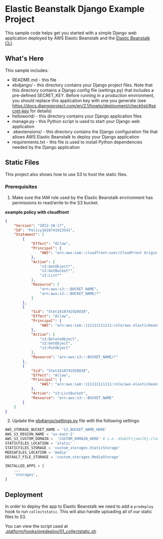 Elastic Beanstalk Django Example Project
==================================================

This sample code helps get you started with a simple Django web application
deployed by AWS Elastic Beanstalk and the [Elastic Beanstalk CLI](https://docs.aws.amazon.com/elasticbeanstalk/latest/dg/eb-cli3.html).

What's Here
-----------

This sample includes:

* README.md - this file
* ebdjango/ - this directory contains your Django project files. Note that this
  directory contains a Django config file (settings.py) that includes a pre-defined
  SECRET_KEY. Before running in a production environment, you should replace this
  application key with one you generate
  (see https://docs.djangoproject.com/en/2.1/howto/deployment/checklist/#secret-key for details)
* helloworld/ - this directory contains your Django application files
* manage.py - this Python script is used to start your Django web application
* .ebextensions/ - this directory contains the Django configuration file that
  allows AWS Elastic Beanstalk to deploy your Django application
* requirements.txt - this file is used to install Python dependencies needed by
  the Django application


## Static Files

This project also shows how to use S3 to host the static files.

### Prerequisites

1. Make sure the IAM role used by the Elastic Beanstalk environment has permissions to read/write to
the S3 bucket.

__example policy with cloudfront__
```json
{
    "Version": "2012-10-17",
    "Id": "Policy1610741923542",
    "Statement": [
        {
            "Effect": "Allow",
            "Principal": {
                "AWS": "arn:aws:iam::cloudfront:user/CloudFront Origin Access Identity E3FB3I52FIBSOV"
            },
            "Action": [
                "s3:GetObject*",
                "s3:GetBucket*",
                "s3:List*"
            ],
            "Resource": [
                "arn:aws:s3:::BUCKET_NAME",
                "arn:aws:s3:::BUCKET_NAME/*"
            ]
        },
        {
            "Sid": "Stmt1610741920838",
            "Effect": "Allow",
            "Principal": {
                "AWS": "arn:aws:iam::111111111111:role/aws-elasticbeanstalk-ec2-role"
            },
            "Action": [
                "s3:DeleteObject",
                "s3:GetObject",
                "s3:PutObject"
            ],
            "Resource": "arn:aws:s3:::BUCKET_NAME/*"
        },
        {
            "Sid": "Stmt1610741920838",
            "Effect": "Allow",
            "Principal": {
                "AWS": "arn:aws:iam::111111111111:role/aws-elasticbeanstalk-ec2-role"
            },
            "Action": "s3:ListBucket",
            "Resource": "arn:aws:s3:::BUCKET_NAME"
        }
    ]
}
```

2. Update the [ebdjango/settings.py](./ebdjango/settings.py) file with the following settings:

```python
AWS_STORAGE_BUCKET_NAME = 'S3_BUCKET_NAME_HERE'
AWS_S3_REGION_NAME = 'us-east-2'
AWS_S3_CUSTOM_DOMAIN =  'CUSTOM_DOMAIN_HERE' # i.e. d2wk3ltjsmcl9j.cloudfront.net
STATICFILES_LOCATION = 'static'
STATICFILES_STORAGE = 'custom_storages.StaticStorage'
MEDIAFILES_LOCATION = 'media'
DEFAULT_FILE_STORAGE = 'custom_storages.MediaStorage'

INSTALLED_APPS = [
    ...
    'storages',
]
```

## Deployment

In order to deploy the app to Elastic Beanstalk we need to add a `predeploy` hook to run `collectstatic`.
This will also handle uploading all of our static files to S3.

You can view the script used at [.platform/hooks/predeploy/01_collectstatic.sh](./platform/hooks/predeploy/01_collectstatic.sh)
